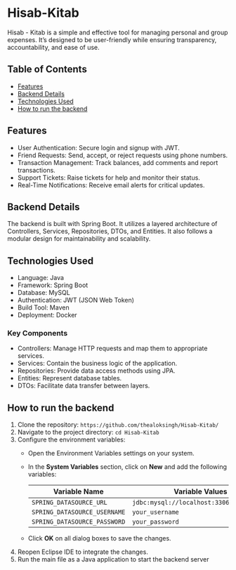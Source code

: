 # Hisab-Kitab

Hisab - Kitab is a simple and effective tool for managing personal and group expenses. It’s designed to be user-friendly while ensuring transparency, accountability, and ease of use.

## Table of Contents

- [Features](#features)
- [Backend Details](#backend-details)
- [Technologies Used](#technologies-used)
- [How to run the backend](#how-to-run-the-backend)

## Features

- User Authentication: Secure login and signup with JWT.
- Friend Requests: Send, accept, or reject requests using phone numbers.
- Transaction Management: Track balances, add comments and report transactions.
- Support Tickets: Raise tickets for help and monitor their status.
- Real-Time Notifications: Receive email alerts for critical updates.

## Backend Details

The backend is built with Spring Boot. It utilizes a layered architecture of Controllers, Services, Repositories, DTOs, and Entities. It also follows a modular design for maintainability and scalability.

## Technologies Used

- Language: Java
- Framework: Spring Boot
- Database: MySQL
- Authentication: JWT (JSON Web Token)
- Build Tool: Maven
- Deployment: Docker

### Key Components

- Controllers: Manage HTTP requests and map them to appropriate services.
- Services: Contain the business logic of the application.
- Repositories: Provide data access methods using JPA.
- Entities: Represent database tables.
- DTOs: Facilitate data transfer between layers.

## How to run the backend

1. Clone the repository:
    `https://github.com/thealoksingh/Hisab-Kitab/`
2. Navigate to the project directory:
    `cd Hisab-Kitab`
3. Configure the environment variables:
   - Open the Environment Variables settings on your system.
   - In the **System Variables** section, click on **New** and add the following variables:
     
     | Variable Name                 | Variable Values                          |
     |-------------------------------|------------------------------------------|
     | `SPRING_DATASOURCE_URL`       | `jdbc:mysql://localhost:3306/hisabkitab` |
     | `SPRING_DATASOURCE_USERNAME`  | `your_username`                          |
     | `SPRING_DATASOURCE_PASSWORD`  | `your_password`                          |
   
   - Click **OK** on all dialog boxes to save the changes.
4. Reopen Eclipse IDE to integrate the changes.
5. Run the main file as a Java application to start the backend server

   